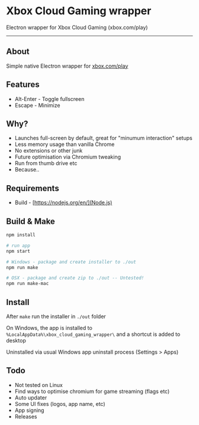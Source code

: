 # Xbox Cloud Gaming wrapper
Electron wrapper for Xbox Cloud Gaming (xbox.com/play)

----

## About

Simple native Electron wrapper for [xbox.com/play](xbox.com/play)

## Features

* Alt-Enter - Toggle fullscreen
* Escape - Minimize

## Why?

* Launches full-screen by default, great for "minumum interaction" setups
* Less memory usage than vanilla Chrome
* No extensions or other junk
* Future optimisation via Chromium tweaking
* Run from thumb drive etc
* Because..

## Requirements

* Build - [https://nodejs.org/en/](Node.js)

## Build & Make

```sh
npm install

# run app
npm start

# Windows - package and create installer to ./out
npm run make

# OSX - package and create zip to ./out -- Untested!
npm run make-mac
```

## Install

After ``make`` run the installer in ``./out`` folder

On Windows, the app is installed to ``%LocalAppData%\xbox_cloud_gaming_wrapper\`` and a shortcut is added to desktop

Uninstalled via usual Windows app uninstall process (Settings > Apps)

## Todo

* Not tested on Linux
* Find ways to optimise chromium for game streaming (flags etc)
* Auto updater
* Some UI fixes (logos, app name, etc)
* App signing
* Releases
